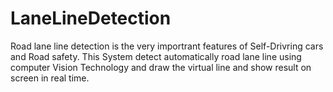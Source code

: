 # LaneLineDetection
Road lane line detection is the very importrant features of Self-Drivring cars and Road safety. This System detect automatically road lane line using computer Vision Technology and draw the virtual line and show result on screen in real time. 
